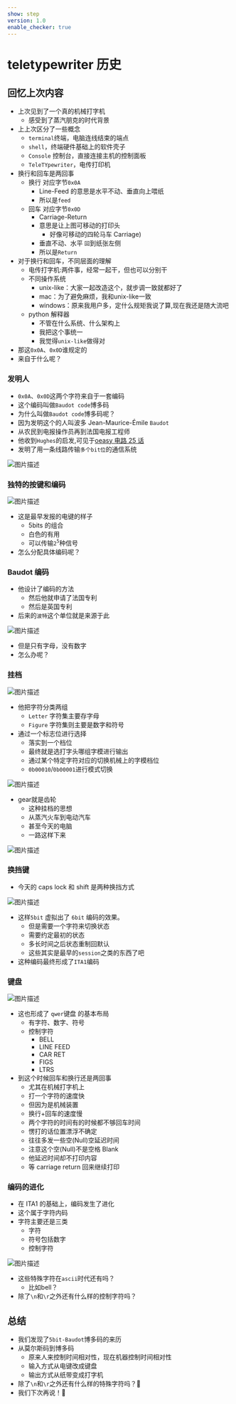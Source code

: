 ```yaml
---
show: step
version: 1.0
enable_checker: true
---
```


# teletypewriter 历史

## 回忆上次内容

- 上次见到了一个真的机械打字机
	- 感受到了蒸汽朋克的时代背景
- 上上次区分了一些概念
  - `terminal`终端，电脑连线结束的端点
  - `shell`，终端硬件基础上的软件壳子
  - `Console` 控制台，直接连接主机的控制面板
  - `TeleTYpewriter`，电传打印机
- 换行和回车是两回事
  - 换行 对应字节`0x0A` 
	- Line-Feed 的意思是水平不动、垂直向上喂纸
	- 所以是`feed`
  - 回车 对应字节`0x0D` 
	- Carriage-Return 
	- 意思是让上图可移动的打印头
		- 好像可移动的四轮马车 Carriage)
	- 垂直不动、水平 `回`到纸张左侧 
	- 所以是`Return`
- 对于换行和回车，不同层面的理解
  - 电传打字机:两件事，经常一起干，但也可以分别干
  - 不同操作系统
    - unix-like：大家一起改造这个，就步调一致就都好了
    - mac：为了避免麻烦，我和unix-like一致
    - windows：原来我用户多，定什么规矩我说了算,现在我还是随大流吧
  - python 解释器
    - 不管在什么系统、什么架构上
    - 我把这个事统一
    - 我觉得`unix-like`做得对
- 那这`0x0A`、`0x0D`谁规定的
- 来自于什么呢？

### 发明人

- `0x0A`、`0x0D`这两个字符来自于一套编码
- 这个编码叫做`Baudot code`博多码
- 为什么叫做`Baudot code`博多码呢？
- 因为发明这个的人叫波多 Jean-Maurice-Émile `Baudot`
- 从农民到电报操作员再到法国电报工程师
- 他收到`Hughes`的启发,可见于[oeasy 电路 25 话](https://www.bilibili.com/video/BV1Es411Z7MH?p=25)
- 发明了用一条线路传输`多个bit位`的通信系统

![图片描述](https://doc.shiyanlou.com/courses/uid1190679-20210223-1614081948071)

### 独特的按键和编码

![图片描述](https://doc.shiyanlou.com/courses/uid1190679-20210223-1614082162708)

- 这是最早发报的电键的样子
  - 5bits 的组合
  - 白色的有用
  - 可以传输`2`<sup>`5`</sup>种信号
- 怎么分配具体编码呢？

### Baudot 编码

- 他设计了编码的方法
  - 然后他就申请了法国专利
  - 然后是英国专利
- 后来的`波特`这个单位就是来源于此

![图片描述](https://doc.shiyanlou.com/courses/uid1190679-20210223-1614082283082)

- 但是只有字母，没有数字
- 怎么办呢？

### 挂档

![图片描述](https://doc.shiyanlou.com/courses/uid1190679-20210223-1614082485171)

- 他把字符分类两组
  - `Letter` 字符集主要存字母
  - `Figure` 字符集则主要是数字和符号
- 通过一个标志位进行选择
	- 落实到一个档位
	- 最终就是选打字头哪组字模进行输出
	- 通过某个特定字符对应的切换机械上的字模档位
	- `0b00010`/`0b00001`进行模式切换

![图片描述](https://doc.shiyanlou.com/courses/uid1190679-20220408-1649380843344/wm)

- gear就是齿轮
	- 这种挂档的思想
	- 从蒸汽火车到电动汽车
	- 甚至今天的电脑
	- 一路这样下来

![图片描述](https://doc.shiyanlou.com/courses/uid1190679-20220408-1649380940404)

### 换挡键

- 今天的 caps lock 和 shift 是两种换挡方式

![图片描述](https://doc.shiyanlou.com/courses/uid1190679-20220408-1649381068444/wm)

- 这样`5bit` 虚拟出了 `6bit` 编码的效果。
  - 但是需要一个字符来切换状态
  - 需要约定最初的状态
  - 多长时间之后状态重制回默认
  - 这些其实是最早的`session`之类的东西了吧
- 这种编码最终形成了`ITA1`编码

### 键盘

![图片描述](https://doc.shiyanlou.com/courses/uid1190679-20210223-1614083402089)

- 这也形成了 `qwer`键盘 的基本布局
	- 有字符、数字、符号
	- 控制字符
	  - BELL
	  - LINE FEED
	  - CAR RET
	  - FIGS
	  - LTRS
- 到这个时候回车和换行还是两回事
  - 尤其在机械打字机上
  - 打一个字符的速度快
  - 但因为是机械装置
  - 换行+回车的速度慢
  - 两个字符的时间有的时候都不够回车时间
  - 愣打的话位置漂浮不确定
  - 往往多发一些空(Null)空延迟时间
  - 注意这个空(Null)不是空格 Blank
  - 他延迟时间却不打印内容
  - 等 carriage return 回来继续打印

### 编码的进化

- 在 ITA1 的基础上，编码发生了进化
- 这个属于字符内码
- 字符主要还是三类
  - 字符
  - 符号包括数字
  - 控制字符

![图片描述](https://doc.shiyanlou.com/courses/uid1190679-20210223-1614083549476)

- 这些特殊字符在`ascii`时代还有吗？
	-  比如bell？
- 除了`\n`和`\r`之外还有什么样的控制字符吗？

## 总结

- 我们发现了`5bit-Baudot`博多码的来历
- 从莫尔斯码到博多码
  - 原来人来控制时间相对性，现在机器控制时间相对性
  - 输入方式从电键改成键盘
  - 输出方式从纸带变成打字机
- 除了`\n`和`\r`之外还有什么样的特殊字符吗？🤔
- 我们下次再说！👋
